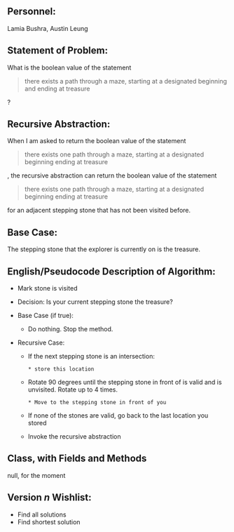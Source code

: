 ## Personnel: 
Lamia Bushra, Austin Leung

## Statement of Problem: 
What is the boolean value of the statement

>there exists a path through a maze, starting at a designated beginning and ending at treasure

?


## Recursive Abstraction: 
When I am asked to return the boolean value of the statement 

>there exists one path through a maze, starting at a designated beginning ending at treasure 

, the recursive abstraction can return the boolean value of the statement 

>there exists one path through a maze, starting at a designated beginning ending at treasure

for an adjacent stepping stone that has not been visited before.


## Base Case:
The stepping stone that the explorer is currently on is the treasure. 


## English/Pseudocode Description of Algorithm:
* Mark stone is visited

* Decision: Is your current stepping stone the treasure?

* Base Case (if true): 

   * Do nothing. Stop the method.
   
* Recursive Case:
   * If the next stepping stone is an intersection:
   
         * store this location

   * Rotate 90 degrees until the stepping stone in front of is valid and is unvisited. Rotate up to 4 times.
   
         * Move to the stepping stone in front of you
         
   * If none of the stones are valid, go back to the last location you stored
   
   * Invoke the recursive abstraction


## Class, with Fields and Methods
null, for the moment


## Version *n* Wishlist:
* Find all solutions
* Find shortest solution


